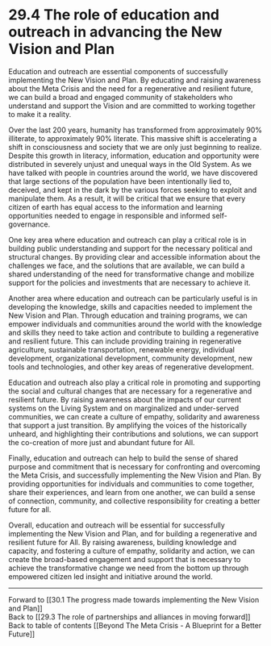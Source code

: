 # 29.4 The role of education and outreach in advancing the New Vision and Plan

Education and outreach are essential components of successfully implementing the New Vision and Plan. By educating and raising awareness about the Meta Crisis and the need for a regenerative and resilient future, we can build a broad and engaged community of stakeholders who understand and support the Vision and are committed to working together to make it a reality.  

Over the last 200 years, humanity has transformed from approximately 90% illiterate, to approximately 90% literate. This massive shift is accelerating a shift in consciousness and society that we are only just beginning to realize. Despite this growth in literacy, information, education and opportunity were distributed in severely unjust and unequal ways in the Old System. As we have talked with people in countries around the world, we have discovered that large sections of the population have been intentionally lied to, deceived, and kept in the dark by the various forces seeking to exploit and manipulate them. As a result, it will be critical that we ensure that every citizen of earth has equal access to the information and learning opportunities needed to engage in responsible and informed self-governance. 

One key area where education and outreach can play a critical role is in building public understanding and support for the necessary political and structural changes. By providing clear and accessible information about the challenges we face, and the solutions that are available, we can build a shared understanding of the need for transformative change and mobilize support for the policies and investments that are necessary to achieve it.

Another area where education and outreach can be particularly useful is in developing the knowledge, skills and capacities needed to implement the New Vision and Plan. Through education and training programs, we can empower individuals and communities around the world with the knowledge and skills they need to take action and contribute to building a regenerative and resilient future. This can include providing training in regenerative agriculture, sustainable transportation, renewable energy, individual development, organizational development, community development, new tools and technologies, and other key areas of regenerative development.

Education and outreach also play a critical role in promoting and supporting the social and cultural changes that are necessary for a regenerative and resilient future. By raising awareness about the impacts of our current systems on the Living System and on marginalized and under-served communities, we can create a culture of empathy, solidarity and awareness that support a just transition. By amplifying the voices of the historically unheard, and highlighting their contributions and solutions, we can support the co-creation of more just and abundant future for All.

Finally, education and outreach can help to build the sense of shared purpose and commitment that is necessary for confronting and overcoming the Meta Crisis, and successfully implementing the New Vision and Plan. By providing opportunities for individuals and communities to come together, share their experiences, and learn from one another, we can build a sense of connection, community, and collective responsibility for creating a better future for all.

Overall, education and outreach will be essential for successfully implementing the New Vision and Plan, and for building a regenerative and resilient future for All. By raising awareness, building knowledge and capacity, and fostering a culture of empathy, solidarity and action, we can create the broad-based engagement and support that is necessary to achieve the transformative change we need from the bottom up through empowered citizen led insight and initiative around the world. 

___

Forward to [[30.1 The progress made towards implementing the New Vision and Plan]]      
Back to [[29.3 The role of partnerships and alliances in moving forward]]      
Back to table of contents [[Beyond The Meta Crisis - A Blueprint for a Better Future]] 